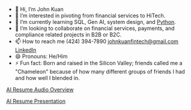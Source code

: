- 👋 Hi, I’m John Kuan
- 👀 I’m interested in pivoting from financial services to HiTech.
- 🌱 I’m currently learning SQL, Gen AI, system design, and [Python](https://www.w3schools.com/python/python_intro.asp).
- 💞️ I’m looking to collaborate on financial services, payments, and compliance related projects in B2B or B2C.
- 📫 How to reach me (424) 394-7890 johnkuanfintech@gmail.com [LinkedIn](https://www.linkedin.com/in/johnkuan/)
- 😄 Pronouns: He/Him
- ⚡ Fun fact: Born and raised in the Silicon Valley; friends called me a "Chameleon" because of how many different groups of friends I had and how well I blended in.

[AI Resume Audio Overview](https://notebooklm.google.com/notebook/ae6fd5ab-514a-4f84-8622-99359341a48e/audio)

[AI Resume Presentation](https://gamma.app/docs/John-Kuan-Strategic-Program-Management-in-Finance-ptd5tfn13yvunmp)

<!---
johnkuanfintech/johnkuanfintech is a ✨ special ✨ repository because its `README.md` (this file) appears on your GitHub profile.
You can click the Preview link to take a look at your changes.
--->
